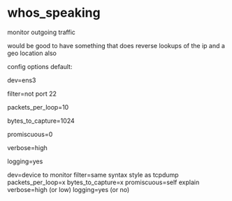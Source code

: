 # whos_speaking

monitor outgoing traffic

would be good to have something that does reverse lookups of the ip and a geo location also


config options
default:

dev=ens3

filter=not port 22

packets_per_loop=10

bytes_to_capture=1024

promiscuous=0

verbose=high

logging=yes


dev=device to monitor
filter=same syntax style as tcpdump
packets_per_loop=x
bytes_to_capture=x
promiscuous=self explain
verbose=high (or low)
logging=yes (or no)
